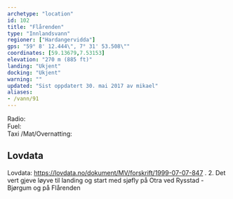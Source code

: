 ```yaml
---
archetype: "location"
id: 102
title: "Flårenden"
type: "Innlandsvann"
regioner: ["Hardangervidda"]
gps: "59° 8' 12.444\", 7° 31' 53.508\""
coordinates: [59.13679,7.53153]
elevation: "270 m (885 ft)"
landing: "Ukjent"
docking: "Ukjent"
warning: ""
updated: "Sist oppdatert 30. mai 2017 av mikael"
aliases:
- /vann/91
---
```


Radio:\
Fuel:\
Taxi /Mat/Overnatting:

## Lovdata

Lovdata: https://lovdata.no/dokument/MV/forskrift/1999-07-07-847 .  2. Det vert gjeve løyve til landing og start med sjøfly på Otra ved Rysstad - Bjørgum og på Flårenden
